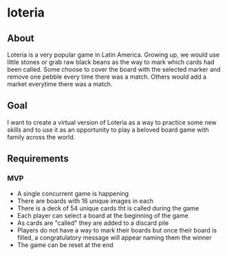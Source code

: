# loteria

## About

Loteria is a very popular game in Latin America. Growing up, we would use little stones or grab
raw black beans as the way to mark which cards had been called. Some choose to cover the board
with the selected marker and remove one pebble every time there was a match. Others would add 
a market everytime there was a match.


## Goal
I want to create a virtual version of Loteria as a way to practice some new skills and to use
it as an opportunity to play a beloved board game with family across the world.


## Requirements

### MVP

- A single concurrent game is happening
- There are boards with 16 unique images in each
- There is a deck of 54 unique cards tht is called during the game
- Each player can select a board at the beginning of the game
- As cards are "called" they are added to a discard pile
- Players do not have a way to mark their boards but once their board is filled, a congratulatory
message will appear naming them the winner
- The game can be reset at the end

